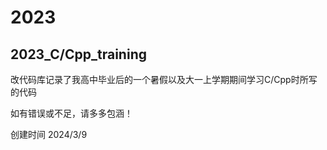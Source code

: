 # 2023

## 2023_C/Cpp_training

改代码库记录了我高中毕业后的一个暑假以及大一上学期期间学习C/Cpp时所写的代码

如有错误或不足，请多多包涵！

创建时间 2024/3/9
